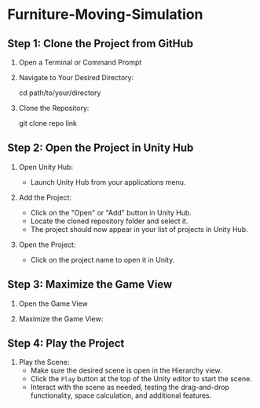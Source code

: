 # Furniture-Moving-Simulation

## Step 1: Clone the Project from GitHub

1. Open a Terminal or Command Prompt

2. Navigate to Your Desired Directory:
   
   cd path/to/your/directory
   

3. Clone the Repository:
   
   git clone repo link
   
## Step 2: Open the Project in Unity Hub

1. Open Unity Hub:
   - Launch Unity Hub from your applications menu.

2. Add the Project:
   - Click on the "Open" or "Add" button in Unity Hub.
   - Locate the cloned repository folder and select it.
   - The project should now appear in your list of projects in Unity Hub.

3. Open the Project:
   - Click on the project name to open it in Unity.

## Step 3: Maximize the Game View

1. Open the Game View

2. Maximize the Game View:

## Step 4: Play the Project

1. Play the Scene:
   - Make sure the desired scene is open in the Hierarchy view.
   - Click the `Play` button at the top of the Unity editor to start the scene.
   - Interact with the scene as needed, testing the drag-and-drop functionality, space calculation, and additional features.

